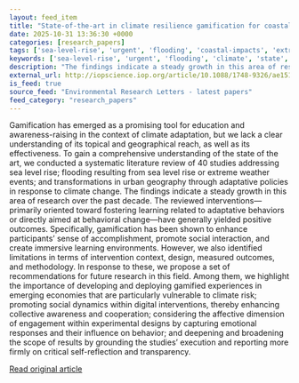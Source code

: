 ```yaml
---
layout: feed_item
title: "State-of-the-art in climate resilience gamification for coastal environments: a systematic literature review"
date: 2025-10-31 13:36:30 +0000
categories: [research_papers]
tags: ['sea-level-rise', 'urgent', 'flooding', 'coastal-impacts', 'extreme-weather']
keywords: ['sea-level-rise', 'urgent', 'flooding', 'climate', 'state', 'coastal-impacts', 'resilience', 'extreme-weather']
description: "The findings indicate a steady growth in this area of research over the past decade"
external_url: http://iopscience.iop.org/article/10.1088/1748-9326/ae151d
is_feed: true
source_feed: "Environmental Research Letters - latest papers"
feed_category: "research_papers"
---
```


Gamification has emerged as a promising tool for education and awareness-raising in the context of climate adaptation, but we lack a clear understanding of its topical and geographical reach, as well as its effectiveness. To gain a comprehensive understanding of the state of the art, we conducted a systematic literature review of 40 studies addressing sea level rise; flooding resulting from sea level rise or extreme weather events; and transformations in urban geography through adaptative policies in response to climate change. The findings indicate a steady growth in this area of research over the past decade. The reviewed interventions—primarily oriented toward fostering learning related to adaptative behaviors or directly aimed at behavioral change—have generally yielded positive outcomes. Specifically, gamification has been shown to enhance participants’ sense of accomplishment, promote social interaction, and create immersive learning environments. However, we also identified limitations in terms of intervention context, design, measured outcomes, and methodology. In response to these, we propose a set of recommendations for future research in this field. Among them, we highlight the importance of developing and deploying gamified experiences in emerging economies that are particularly vulnerable to climate risk; promoting social dynamics within digital interventions, thereby enhancing collective awareness and cooperation; considering the affective dimension of engagement within experimental designs by capturing emotional responses and their influence on behavior; and deepening and broadening the scope of results by grounding the studies’ execution and reporting more firmly on critical self-reflection and transparency.

[Read original article](http://iopscience.iop.org/article/10.1088/1748-9326/ae151d)
